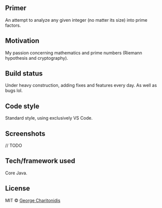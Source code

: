 ## Primer
An attempt to analyze any given integer (no matter its size) into prime factors.

## Motivation
My passion concerning mathematics and prime numbers (Riemann hypothesis and cryptography).

## Build status
Under heavy construction, adding fixes and features every day. As well as bugs lol.

## Code style
Standard style, using exclusively VS Code.
 
## Screenshots
// TODO

## Tech/framework used
Core Java.

## License
MIT © [George Charitonidis]()
